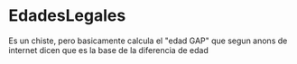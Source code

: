 # EdadesLegales
Es un chiste, pero basicamente calcula el "edad GAP" que segun anons de internet dicen que es la base de la diferencia de edad
